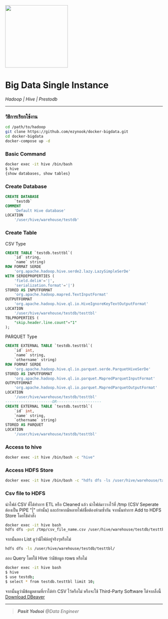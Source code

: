 <img src="https://hadoop.apache.org/hadoop-logo.jpg" width="200">

# Big Data Single Instance
<i>Hadoop | Hive | Prestodb</i>

---

### วิธีการเรียกใช้งาน

```bash
cd /path/to/hadoop
git clone https://github.com/ezynook/docker-bigdata.git
cd docker-bigdata
docker-compose up -d
```
### Basic Command
```bash
docker exec -it hive /bin/bash
$ hive
{show databases, show tables}
```
### Create Database
```sql
CREATE DATABASE
    `testdb`
COMMENT
    'Default Hive database'
LOCATION
    '/user/hive/warehouse/testdb'
```
### Create Table
CSV Type
```sql
CREATE TABLE `testdb.testtbl`(                      
    `id` string,                                     
    `name` string)                               
ROW FORMAT SERDE                                   
    'org.apache.hadoop.hive.serde2.lazy.LazySimpleSerDe'  
WITH SERDEPROPERTIES (                             
    'field.delim'='|',                          
    'serialization.format'='|')                 
STORED AS INPUTFORMAT                              
    'org.apache.hadoop.mapred.TextInputFormat'       
OUTPUTFORMAT                                       
    'org.apache.hadoop.hive.ql.io.HiveIgnoreKeyTextOutputFormat' 
LOCATION                                           
    '/user/hive/warehouse/testdb/testtbl' 
TBLPROPERTIES (
    "skip.header.line.count"="1"
);
```
PARQUET Type
```sql
CREATE EXTERNAL TABLE `testdb.testtbl`(                         
    `id` int,                                        
    `name` string,                                   
    `othername` string)                              
ROW FORMAT SERDE                                   
    'org.apache.hadoop.hive.ql.io.parquet.serde.ParquetHiveSerDe'  
STORED AS INPUTFORMAT                              
    'org.apache.hadoop.hive.ql.io.parquet.MapredParquetInputFormat'  
OUTPUTFORMAT                                       
    'org.apache.hadoop.hive.ql.io.parquet.MapredParquetOutputFormat' 
LOCATION                                           
    '/user/hive/warehouse/testdb/testtbl'
---------------------OR--------------------
CREATE EXTERNAL TABLE `testdb.testtbl`(                         
    `id` int,                                        
    `name` string,                                   
    `othername` string)                               
STORED AS PARQUET
LOCATION                                           
    '/user/hive/warehouse/testdb/testtbl'
```
### Access to hive
```bash
docker exec -it hive /bin/bash -c "hive"
```
### Access HDFS Store
```bash
docker exec -it hive /bin/bash -c "hdfs dfs -ls /user/hive/warehouse/table_name"
```
### Csv file to HDFS
นำไฟล์ CSV ที่ได้ทำการ ETL หรือ Cleaned แล้ว นำไฟล์มาวางไว้ที่ /tmp (CSV Seperate ต้องเป็น PIPE "|" เท่านั้น) และถ้าหากมีหลายไฟล์ชื่อต้องห้ามซ้ำกัน จากนั้นทำการ Add to HDFS Store โดยใช้คำสั่ง
```bash
docker exec -it hive bash
hdfs dfs -put /tmp/csv_file_name.csv /user/hive/warehouse/testdb/testtbl/
```
จากนั้นลอง List ดูว่ามีไฟล์อยู่จริงๆหรือไม่
```bash
hdfs dfs -ls /user/hive/warehouse/testdb/testtbl/
```
ลอง Query โดยใช้ Hive ว่ามีข้อมูล rows หรือไม่
```bash
docker exec -it hive bash
$ hive
$ use testdb;
$ select * from testdb.testtbl limit 10;
```
จากนั้นดูว่ามีข้อมูลตามที่เราได้ทำ CSV ไว้หรือไม่ หรือจะใช้ Third-Party Software ได้จากลิ้งนี้ [Download DBeaver](https://dbeaver.io/download/)

---

> <i><b>Pasit Yodsoi</b> @Data Engineer</i>